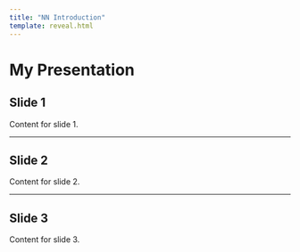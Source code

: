 ```yaml
---
title: "NN Introduction"
template: reveal.html
---
```


# My Presentation

## Slide 1
Content for slide 1.

---

## Slide 2
Content for slide 2.

---

## Slide 3
Content for slide 3.
